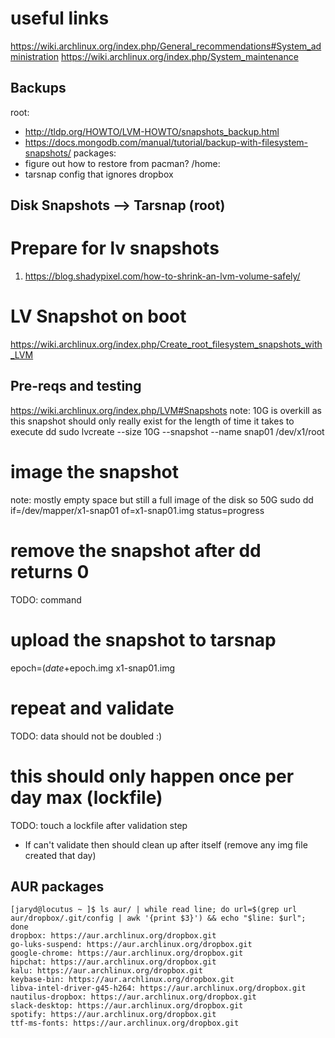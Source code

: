 # useful links
https://wiki.archlinux.org/index.php/General_recommendations#System_administration
https://wiki.archlinux.org/index.php/System_maintenance

## Backups
root:
- http://tldp.org/HOWTO/LVM-HOWTO/snapshots_backup.html
- https://docs.mongodb.com/manual/tutorial/backup-with-filesystem-snapshots/
packages:
- figure out how to restore from pacman?
/home: 
- tarsnap config that ignores dropbox

## Disk Snapshots --> Tarsnap (root)

# Prepare for lv snapshots
1. https://blog.shadypixel.com/how-to-shrink-an-lvm-volume-safely/

# LV Snapshot on boot
https://wiki.archlinux.org/index.php/Create_root_filesystem_snapshots_with_LVM

## Pre-reqs and testing
https://wiki.archlinux.org/index.php/LVM#Snapshots
note: 10G is overkill as this snapshot should only really exist for the length of time it takes to execute dd
sudo lvcreate --size 10G --snapshot --name snap01 /dev/x1/root

# image the snapshot
note: mostly empty space but still a full image of the disk so 50G
sudo dd if=/dev/mapper/x1-snap01 of=x1-snap01.img status=progress

# remove the snapshot after dd returns 0
TODO: command

# upload the snapshot to tarsnap
epoch=$(date +%s) && sudo tarsnap -c -f x1-snap01-$epoch.img x1-snap01.img

# repeat and validate
TODO: data should not be doubled :)

# this should only happen once per day max (lockfile)
TODO: touch a lockfile after validation step
 - If can't validate then should clean up after itself (remove any img file created that day)

## AUR packages
```shell
[jaryd@locutus ~ ]$ ls aur/ | while read line; do url=$(grep url aur/dropbox/.git/config | awk '{print $3}') && echo "$line: $url"; done
dropbox: https://aur.archlinux.org/dropbox.git
go-luks-suspend: https://aur.archlinux.org/dropbox.git
google-chrome: https://aur.archlinux.org/dropbox.git
hipchat: https://aur.archlinux.org/dropbox.git
kalu: https://aur.archlinux.org/dropbox.git
keybase-bin: https://aur.archlinux.org/dropbox.git
libva-intel-driver-g45-h264: https://aur.archlinux.org/dropbox.git
nautilus-dropbox: https://aur.archlinux.org/dropbox.git
slack-desktop: https://aur.archlinux.org/dropbox.git
spotify: https://aur.archlinux.org/dropbox.git
ttf-ms-fonts: https://aur.archlinux.org/dropbox.git
```
